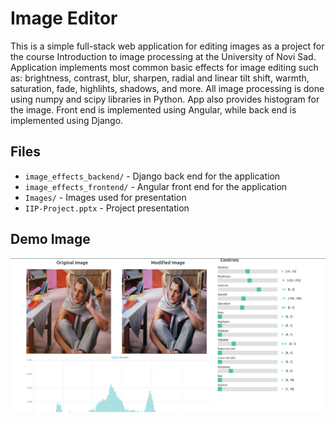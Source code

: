 # Image Editor

This is a simple full-stack web application for editing images as a project for the course Introduction to image processing at the University of Novi Sad.
Application implements most common basic effects for image editing such as: brightness, contrast, blur, sharpen, radial and linear tilt shift, warmth, saturation, fade, highlihts, shadows, and more. All image processing is done using numpy and scipy libraries in Python. App also provides histogram for the image.
Front end is implemented using Angular, while back end is implemented using Django.

## Files

- `image_effects_backend/` - Django back end for the application
- `image_effects_frontend/` - Angular front end for the application
- `Images/` - Images used for presentation
- `IIP-Project.pptx` - Project presentation

## Demo Image
![Demo Image](demo_image.png)